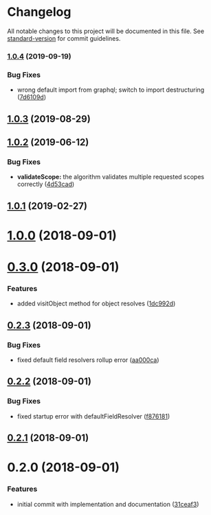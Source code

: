 # Changelog

All notable changes to this project will be documented in this file. See [standard-version](https://github.com/conventional-changelog/standard-version) for commit guidelines.

### [1.0.4](https://github.com/wasc-io/graphql-authDirective/compare/v1.0.3...v1.0.4) (2019-09-19)


### Bug Fixes

* wrong default import from graphql; switch to import destructuring ([7d6109d](https://github.com/wasc-io/graphql-authDirective/commit/7d6109d))

<a name="1.0.3"></a>
## [1.0.3](https://github.com/wasc-io/graphql-authDirective/compare/v1.0.2...v1.0.3) (2019-08-29)



<a name="1.0.2"></a>
## [1.0.2](https://github.com/wasc-io/graphql-authDirective/compare/v1.0.1...v1.0.2) (2019-06-12)


### Bug Fixes

* **validateScope:** the algorithm validates multiple requested scopes correctly ([4d53cad](https://github.com/wasc-io/graphql-authDirective/commit/4d53cad))



<a name="1.0.1"></a>
## [1.0.1](https://github.com/wasc-io/graphql-authDirective/compare/v1.0.0...v1.0.1) (2019-02-27)



<a name="1.0.0"></a>
# [1.0.0](https://github.com/wasc-io/graphql-authDirective/compare/v0.3.0...v1.0.0) (2018-09-01)



<a name="0.3.0"></a>
# [0.3.0](https://github.com/wasc-io/graphql-authDirective/compare/v0.2.3...v0.3.0) (2018-09-01)


### Features

* added visitObject method for object resolves ([1dc992d](https://github.com/wasc-io/graphql-authDirective/commit/1dc992d))



<a name="0.2.3"></a>
## [0.2.3](https://github.com/wasc-io/graphql-authDirective/compare/v0.2.2...v0.2.3) (2018-09-01)


### Bug Fixes

* fixed default field resolvers rollup error ([aa000ca](https://github.com/wasc-io/graphql-authDirective/commit/aa000ca))



<a name="0.2.2"></a>
## [0.2.2](https://github.com/wasc-io/graphql-authDirective/compare/v0.2.1...v0.2.2) (2018-09-01)


### Bug Fixes

* fixed startup error with defaultFieldResolver ([f876181](https://github.com/wasc-io/graphql-authDirective/commit/f876181))



<a name="0.2.1"></a>
## [0.2.1](https://github.com/wasc-io/graphql-authDirective/compare/v0.2.0...v0.2.1) (2018-09-01)



<a name="0.2.0"></a>
# 0.2.0 (2018-09-01)


### Features

* initial commit with implementation and documentation ([31ceaf3](https://github.com/wasc-io/graphql-authDirective/commit/31ceaf3))

